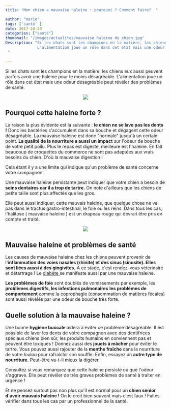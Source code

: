 ```yaml
---
title: "Mon chien a mauvaise haleine : pourquoi ? Comment faire?  "

author: "marie"
tags: ['santé' ]
date: 2017-10-20
categories: ["santé"]
thumbnail: "/images/actualites/mauvaise haleine du chien.jpg"
Description: "Si les chats sont les champions en la matière, les chiens eux aussi peuvent parfois avoir une haleine pour le moins désagréable.
              L'alimentation joue un rôle dans cet état mais une odeur forte peut révéler des problèmes de santé.
 "

---
```

Si les chats sont les champions en la matière, les chiens eux aussi peuvent parfois avoir une haleine pour le moins désagréable.
L'alimentation joue un rôle dans cet état mais une odeur désagréable peut révéler des problèmes de santé.


<p align="center"><img src="/images/actualites/mauvaise-haleine-chien.jpg" class="img-responsive"></p>




## Pourquoi cette haleine forte ? ##

La raison la plus évidente est la suivante : <b>le chien ne se lave pas les dents !</b> Donc les bactéries s'accumulent dans sa bouche et dégagent cette odeur désagréable. La mauvaise haleine est donc "normale" jusqu'à un certain point.
<b>La qualité de la nourriture a aussi un impact</b> sur l'odeur de bouche de votre petit poilu. Plus le repas est digeste, meilleure est l'haleine. En fait beaucoup de croquettes du commerce ne sont pas adaptées aux vrais besoins du chien..D'où la mauvaise digestion !

Cela étant il y a une limite qui indique qu'un problème de santé concerne votre compagnon.

Une mauvaise haleine persistante peut indiquer que votre chien a besoin de <b>soins dentaires car il a trop de tartre.</b> On note d'ailleurs que les chiens de petite taille sont plus affectés que les gros.

Elle peut aussi indiquer, cette mauvais haleine, que quelque chose ne va pas dans le tractus gastro-intestinal, le foie ou les reins. Dans tous les cas, l'halitose ( mauvaise haleine ) est un drapeau rouge qui devrait être pris en compte et traité.

<p align="center"><img src="/images/actualites/sante-buccale.jpg" class="img-responsive"></p>

## Mauvaise haleine et problèmes de santé

Les causes de mauvaise haleine chez les chiens peuvent provenir de l'<b>inflammation des voies nasales (rhinite) et des sinus (sinusite). Elles sont liées aussi à des gingivites.</b> A ce stade, c'est rendez-vous vétérinaire et détartrage !
Le <a href="http://www.chien-calme.com/actualites/diabete-chien/" target="_blank" >diabète </a> se manifeste aussi par une mauvaise haleine.

<b>Les problèmes de foie</b> sont doublés de vomissements par exemple, les <b>problèmes digestifs, les infections pulmonaires</b> <b>les problèmes de comportement</b> comme la coprophagie (consommation de matières fécales) sont aussi révélés par une odeur de bouche très forte.

## Quelle solution à la mauvaise haleine ?

Une bonne <b>hygiène buccale</b>  aidera à éviter ce problème désagréable. Il est possible de laver les dents de votre compagnon avec des dentifrices spéciaux chiens bien sûr, les produits humains en conviennent pas et peuvent être toxiques ! Donnez aussi des <b>jouets à mâcher</b> pour éviter le tartre.
Vous pouvez aussi rajouter de la <b>menthe fraîche </b>dans la nourriture de votre loulou pour rafraîchir son souffle.
Enfin, essayez un <b>autre type de nourriture.</b> Peut-être va-t-il mieux la digérer.




Consultez si vous remarquez que cette haleine persiste ou que l'odeur s'aggrave. Elle peut révéler de très graves problèmes de santé à traiter en urgence !

Et ne pensez surtout pas non plus qu'il est normal pour un <b>chien senior d'avoir mauvais haleine !</b> On le croit bien souvent mais c'est faux ! Faites vérifier dans tous les cas par un professionnel de la santé.







